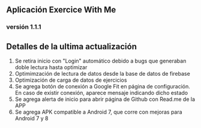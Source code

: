 <article>
        <h1>Aplicación Exercice With Me</h1>
        <h3>versión 1.1.1</h3>
        <h2>Detalles de la ultima actualización</h2>
        <ol>
        <li>Se retira inicio con "Login" automático debido a bugs que generaban doble lectura hasta optimizar</li>
        <li>Optimimzación de lectura de datos desde la base de datos de firebase</li>
        <li>Optimización de carga de datos de ejercicios</li>
        <li>Se agrega botón de conexión a Google Fit en página de configuración. En caso de existir conexión, aparece mensaje indicando dicho estado</li>
        <li>Se agrega alerta de inicio para abrir página de Github con Read.me de la APP</li>
        <li>Se agrega APK compatible a Android 7, que corre con mejoras para Android 7 y 8</li>
        </ol>
</article>
